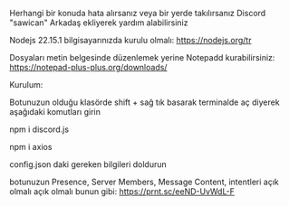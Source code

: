 Herhangi bir konuda hata alırsanız veya bir yerde takılırsanız Discord "sawican" Arkadaş ekliyerek yardım alabilirsiniz

Nodejs 22.15.1 bilgisayarınızda kurulu olmalı: https://nodejs.org/tr

Dosyaları metin belgesinde düzenlemek yerine Notepadd kurabilirsiniz: https://notepad-plus-plus.org/downloads/


Kurulum:

Botunuzun olduğu klasörde shift + sağ tık basarak terminalde aç diyerek aşağıdaki komutları girin

npm i discord.js

npm i axios

config.json daki gereken bilgileri doldurun 

botunuzun Presence, Server Members, Message Content, intentleri açık olmalı açık olmalı bunun gibi: https://prnt.sc/eeND-UvWdL-F
